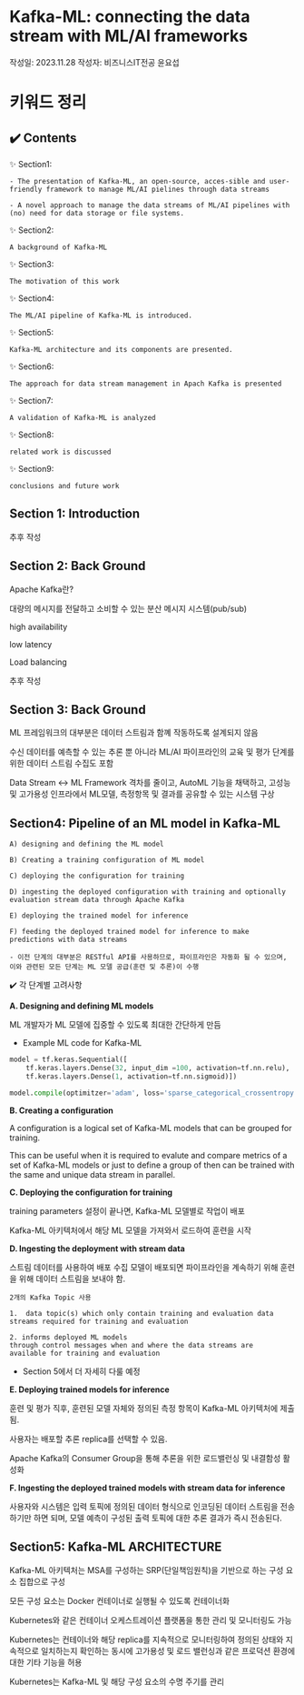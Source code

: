 # Kafka-ML: connecting the data stream with ML/AI frameworks

작성일: 2023.11.28 
작성자: 비즈니스IT전공 윤요섭

# 키워드 정리

## ✔️ Contents


✨ Section1: 
``````
- The presentation of Kafka-ML, an open-source, acces-sible and user-friendly framework to manage ML/AI pielines through data streams

- A novel approach to manage the data streams of ML/AI pipelines with (no) need for data storage or file systems.
``````

✨ Section2:
``````
A background of Kafka-ML 
``````


✨ Section3:

``````
The motivation of this work
``````

✨ Section4:
``````
The ML/AI pipeline of Kafka-ML is introduced.
``````

✨ Section5:
``````
Kafka-ML architecture and its components are presented. 
``````

✨ Section6:
``````
The approach for data stream management in Apach Kafka is presented
``````

✨ Section7:
``````
A validation of Kafka-ML is analyzed
``````

✨ Section8:
```
related work is discussed
```

✨ Section9:
```
conclusions and future work
```

## Section 1: Introduction


추후 작성

## Section 2: Back Ground

Apache Kafka란?

대량의 메시지를 전달하고 소비할 수 있는 분산 메시지 시스템(pub/sub) 

high availability

low latency

Load balancing

추후 작성

## Section 3: Back Ground

ML 프레임워크의 대부분은 데이터 스트림과 함꼐 작동하도록 설계되지 않음

수신 데이터를 예측할 수 있는 추론 뿐 아니라 ML/AI 파이프라인의 교육 및 평가 단계를 위한 데이터 스트림 수집도 포함

Data Stream <-> ML Framework 격차를 줄이고, AutoML 기능을 채택하고, 고성능 및 고가용성 인프라에서 ML모델, 측정항목 및 결과를 공유할 수 있는 시스템 구상

##  Section4: Pipeline of an ML model in Kafka-ML

```
A) designing and defining the ML model

B) Creating a training configuration of ML model

C) deploying the configuration for training

D) ingesting the deployed configuration with training and optionally evaluation stream data through Apache Kafka

E) deploying the trained model for inference

F) feeding the deployed trained model for inference to make predictions with data streams

- 이전 단계의 대부분은 RESTful API를 사용하므로, 파이프라인은 자동화 될 수 있으며, 이와 관련된 모든 단계는 ML 모델 공급(훈련 및 추론)이 수행
```

✔️ 각 단계별 고려사항

**A. Designing and defining ML models**

ML 개발자가 ML 모델에 집중할 수 있도록 최대한 간단하게 만듬

- Example ML code for Kafka-ML

```python
model = tf.keras.Sequential([
    tf.keras.layers.Dense(32, input_dim =100, activation=tf.nn.relu),
    tf.keras.layers.Dense(1, activation=tf.nn.sigmoid)])

model.compile(optimitzer='adam', loss='sparse_categorical_crossentropy' , metrics=['accuracy'])
```

**B. Creating a configuration**

A configuration is a logical set of Kafka-ML models that can be grouped for training.

This can be useful when it is required to evalute and compare metrics of a set of Kafka-ML models or just to define a group of then can be trained with the same and unique data stream in parallel.

**C. Deploying the configuration for training**

training parameters 설정이 끝나면, Kafka-ML 모델별로 작업이 배포

Kafka-ML 아키텍처에서 해당 ML 모델을 가져와서 로드하여 훈련을 시작

**D. Ingesting the deployment with stream data**

스트림 데이터를 사용하여 배포 수집 모델이 배포되면 파이프라인을 계속하기 위해 훈련을 위해 데이터 스트림을 보내야 함.

```
2개의 Kafka Topic 사용

1.  data topic(s) which only contain training and evaluation data streams required for training and evaluation

2. informs deployed ML models
through control messages when and where the data streams are
available for training and evaluation
```
- Section 5에서 더 자세히 다룰 예정


**E. Deploying trained models for inference**

훈련 및 평가 직후, 훈련된 모델 자체와 정의된 측정 항목이 Kafka-ML 아키텍처에 제출됨.

사용자는 배포할 추론 replica를 선택할 수 있음.

Apache Kafka의 Consumer Group을 통해 추론을 위한 로드밸런싱 및 내결함성 활성화

**F. Ingesting the deployed trained models with stream data for inference**

사용자와 시스템은 입력 토픽에 정의된 데이터 형식으로 인코딩된 데이터 스트림을 전송하기만 하면 되며, 모델 예측이 구성된 출력 토픽에 대한 추론 결과가 즉시 전송된다.

##  Section5: Kafka-ML ARCHITECTURE

Kafka-ML 아키텍처는 MSA를 구성하는 SRP(단일책임원칙)을 기반으로 하는 구성 요소 집합으로 구성

모든 구성 요소는 Docker 컨테이너로 실행될 수 있도록 컨테이너화

Kubernetes와 같은 컨테이너 오케스트레이션 플랫폼을 통한 관리 및 모니터링도 가능

Kubernetes는 컨테이너와 해당 replica를 지속적으로 모니터링하여 정의된 상태와 지속적으로 일치하는지 확인하는 동시에 고가용성 및 로드 밸런싱과 같은 프로덕션 환경에 대한 기타 기능을 허용

Kubernetes는 Kafka-ML 및 해당 구성 요소의 수명 주기를 관리